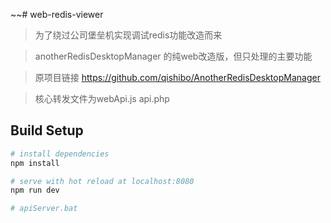 ~~# web-redis-viewer

> 为了绕过公司堡垒机实现调试redis功能改造而来

> anotherRedisDesktopManager 的纯web改造版，但只处理的主要功能

> 原项目链接 https://github.com/qishibo/AnotherRedisDesktopManager

> 核心转发文件为webApi.js api.php

## Build Setup

``` bash
# install dependencies
npm install

# serve with hot reload at localhost:8080
npm run dev

# apiServer.bat
```
